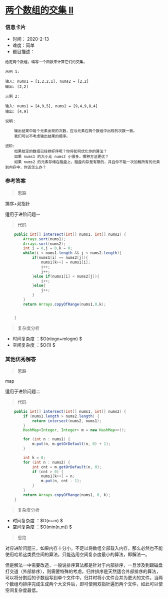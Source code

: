 # [两个数组的交集 II](https://leetcode-cn.com/problems/intersection-of-two-arrays-ii/)

### 信息卡片

- 时间： 2020-2-13
- 难度：简单
- 题目描述：

```
给定两个数组，编写一个函数来计算它们的交集。

示例 1:

输入: nums1 = [1,2,2,1], nums2 = [2,2]
输出: [2,2]

示例 2:

输入: nums1 = [4,9,5], nums2 = [9,4,9,8,4]
输出: [4,9]

说明：

    输出结果中每个元素出现的次数，应与元素在两个数组中出现的次数一致。
    我们可以不考虑输出结果的顺序。

进阶:
    如果给定的数组已经排好序呢？你将如何优化你的算法？
    如果 nums1 的大小比 nums2 小很多，哪种方法更优？
    如果 nums2 的元素存储在磁盘上，磁盘内存是有限的，并且你不能一次加载所有的元素到内存中，你该怎么办？
```



### 参考答案

> 思路

排序+双指针

适用于进阶问题一



> 代码

```java
    public int[] intersect(int[] nums1, int[] nums2) {
        Arrays.sort(nums1);
        Arrays.sort(nums2);
        int i = 0,j = 0,k = 0;
        while(i < nums1.length && j < nums2.length){
            if(nums1[i] == nums2[j]){
                nums1[k++] = nums1[i];
                i++;
                j++;
            }else if(nums1[i] < nums2[j]){
                i++;
            }else{
                j++;
            }
        }
        return Arrays.copyOfRange(nums1,0,k);


    }
```

> 复杂度分析

- 时间复杂度 ：$O(nlogn+mlogm) $
- 空间复杂度 ：$O(1) $





### 其他优秀解答



> 思路

map

适用于进阶问题二



> 代码

```java
    public int[] intersect(int[] nums1, int[] nums2) {
        if (nums1.length > nums2.length) {
            return intersect(nums2, nums1);
        }
        HashMap<Integer, Integer> m = new HashMap<>();

        for (int n : nums1) {
            m.put(n, m.getOrDefault(n, 0) + 1);
        }

        int k = 0;
        for (int n : nums2) {
            int cnt = m.getOrDefault(n, 0);
            if (cnt > 0) {
                nums1[k++] = n;
                m.put(n, cnt - 1);
            }
        }
        return Arrays.copyOfRange(nums1, 0, k);
    }
```

> 复杂度分析

- 时间复杂度 ：$O(n+m) $
- 空间复杂度 ：$O(min(n,m)) $



> 思路

对应进阶问题三，如果内存十分小，不足以将数组全部载入内存，那么必然也不能使用哈希这类费空间的算法，只能选用空间复杂度最小的算法，即解法一。

但是解法一中需要改造，一般说排序算法都是针对于内部排序，一旦涉及到跟磁盘打交道（外部排序），则需要特殊的考虑。归并排序是天然适合外部排序的算法，可以将分割后的子数组写到单个文件中，归并时将小文件合并为更大的文件。当两个数组均排序完成生成两个大文件后，即可使用双指针遍历两个文件，如此可以使空间复杂度最低。


